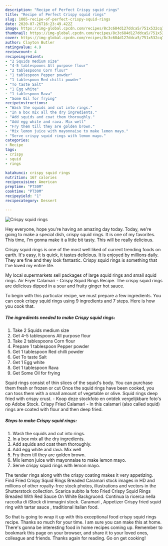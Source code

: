 ```yaml
---
description: "Recipe of Perfect Crispy squid rings"
title: "Recipe of Perfect Crispy squid rings"
slug: 1005-recipe-of-perfect-crispy-squid-rings
date: 2020-07-26T16:23:49.422Z
image: https://img-global.cpcdn.com/recipes/8c3c684d127ddca5/751x532cq70/crispy-squid-rings-recipe-main-photo.jpg
thumbnail: https://img-global.cpcdn.com/recipes/8c3c684d127ddca5/751x532cq70/crispy-squid-rings-recipe-main-photo.jpg
cover: https://img-global.cpcdn.com/recipes/8c3c684d127ddca5/751x532cq70/crispy-squid-rings-recipe-main-photo.jpg
author: Clayton Butler
ratingvalue: 4.9
reviewcount: 4
recipeingredient:
- "2 Squids medium size"
- "4-5 tablespoons All purpose flour"
- "2 tablespoons Corn flour"
- "1 tablespoon Pepper powder"
- "1 tablespoon Red chilli powder"
- "To taste Salt"
- "1 Egg white"
- "1 tablespoon Rava"
- "Some Oil for frying"
recipeinstructions:
- "Wash the squids and cut into rings."
- "In a box mix all the dry ingredients."
- "Add squids and coat them thoroughly."
- "Add egg white and rava. Mix well"
- "Fry them till they are golden brown."
- "Mix lemon juice with mayonnaise to make lemon mayo."
- "Serve crispy squid rings with lemon mayo."
categories:
- Recipe
tags:
- crispy
- squid
- rings

katakunci: crispy squid rings 
nutrition: 167 calories
recipecuisine: American
preptime: "PT30M"
cooktime: "PT30M"
recipeyield: "1"
recipecategory: Dessert

---
```



![Crispy squid rings](https://img-global.cpcdn.com/recipes/8c3c684d127ddca5/751x532cq70/crispy-squid-rings-recipe-main-photo.jpg)

Hey everyone, hope you're having an amazing day today. Today, we're going to make a special dish, crispy squid rings. It is one of my favorites. This time, I'm gonna make it a little bit tasty. This will be really delicious.

Crispy squid rings is one of the most well liked of current trending foods on earth. It's easy, it is quick, it tastes delicious. It is enjoyed by millions daily. They are fine and they look fantastic. Crispy squid rings is something that I've loved my entire life.

My local supermarkets sell packages of large squid rings and small squid rings. Air Fryer Calamari - Crispy Squid Rings Recipe. The crispy squid rings are delicious dipped in a sour and fruity ginger hot sauce.


To begin with this particular recipe, we must prepare a few ingredients. You can cook crispy squid rings using 9 ingredients and 7 steps. Here is how you cook that.

<!--inarticleads1-->

##### The ingredients needed to make Crispy squid rings:

1. Take 2 Squids medium size
1. Get 4-5 tablespoons All purpose flour
1. Take 2 tablespoons Corn flour
1. Prepare 1 tablespoon Pepper powder
1. Get 1 tablespoon Red chilli powder
1. Get To taste Salt
1. Get 1 Egg white
1. Get 1 tablespoon Rava
1. Get Some Oil for frying


Squid rings consist of thin slices of the squid&#39;s body. You can purchase them fresh or frozen or cut Once the squid rings have been cooked, you can toss them with a small amount of vegetable or olive. Squid rings deep fried with crispy crust. - Koop deze stockfoto en ontdek vergelijkbare foto&#39;s op Adobe Stock. Crispy Fried Calamari - In this calamari (also called squid) rings are coated with flour and then deep fried. 

<!--inarticleads2-->

##### Steps to make Crispy squid rings:

1. Wash the squids and cut into rings.
1. In a box mix all the dry ingredients.
1. Add squids and coat them thoroughly.
1. Add egg white and rava. Mix well
1. Fry them till they are golden brown.
1. Mix lemon juice with mayonnaise to make lemon mayo.
1. Serve crispy squid rings with lemon mayo.


The tender rings along with the crispy coating makes it very appetizing. Find Fried Crispy Squid Rings Breaded Caramari stock images in HD and millions of other royalty-free stock photos, illustrations and vectors in the Shutterstock collection. Scarica subito la foto Fried Crispy Squid Rings Breaded With Red Sauce On White Backgruond. Continua la ricerca nella raccolta di iStock di immagini stock. Caramari , Appetizer Crispy fried squid ring with tartar sauce , traditional italian food. 

So that is going to wrap it up with this exceptional food crispy squid rings recipe. Thanks so much for your time. I am sure you can make this at home. There's gonna be interesting food in home recipes coming up. Remember to bookmark this page on your browser, and share it to your loved ones, colleague and friends. Thanks again for reading. Go on get cooking!
